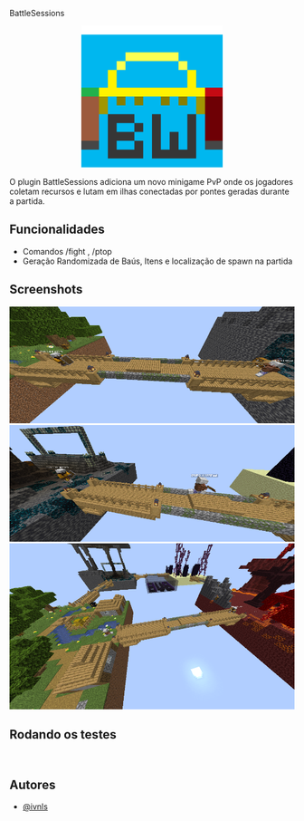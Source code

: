 
<t1 align="center">BattleSessions</t1>

<p align="center">
    <img src="images/bw-logo.png" alt="Logo" width="250"/>
    <p>O plugin BattleSessions adiciona um novo minigame PvP onde os jogadores coletam recursos e lutam em ilhas conectadas por pontes geradas durante a partida.</p>
</p>

## Funcionalidades

- Comandos /fight <Modo de jogo>, /ptop <Modo de jogo> <Quantidade de players listadps>
- Geração Randomizada de Baús, Itens e localização de spawn na partida


## Screenshots

![App Screenshot](images/1.png)
![App Screenshot](images/2.png)
![App Screenshot](images/5.png)


## Rodando os testes


```bash
  
```


## Autores

- [@ivnls](https://www.github.com/ivnls)

